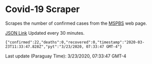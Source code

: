 # Covid-19 Scraper

Scrapes the number of confirmed cases from the [MSPBS](https://www.mspbs.gov.py/covid-19.php) web page.

[JSON Link](https://jmayalag.github.io/covid19-scrape/cases.json)
Updated every 30 minutes.
```
{"confirmed":22,"deaths":0,"recovered":0,"timestamp":"2020-03-23T11:33:47.828Z","pyt":"3/23/2020, 07:33:47 GMT-4"}
```
Last update (Paraguay Time): 3/23/2020, 07:33:47 GMT-4